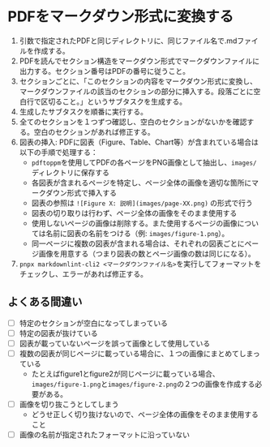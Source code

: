 # PDFをマークダウン形式に変換する

1. 引数で指定されたPDFと同じディレクトリに、同じファイル名で.mdファイルを作成する。
2. PDFを読んでセクション構造をマークダウン形式でマークダウンファイルに出力する。セクション番号はPDFの番号に従うこと。
3. セクションごとに、「このセクションの内容をマークダウン形式に変換し、マークダウンファイルの該当のセクションの部分に挿入する。段落ごとに空白行で区切ること。」というサブタスクを生成する。
4. 生成したサブタスクを順番に実行する。
5. 全てのセクションを１つずつ確認し、空白のセクションがないかを確認する。空白のセクションがあれば修正する。
6. 図表の挿入: PDFに図表（Figure、Table、Chart等）が含まれている場合は以下の手順で処理する：
   - `pdftoppm`を使用してPDFの各ページをPNG画像として抽出し、`images/`ディレクトリに保存する
   - 各図表が含まれるページを特定し、ページ全体の画像を適切な箇所にマークダウン形式で挿入する
   - 図表の参照は `![Figure X: 説明](images/page-XX.png)` の形式で行う
   - 図表の切り取りは行わず、ページ全体の画像をそのまま使用する
   - 使用しないページの画像は削除する。また使用するページの画像については名前に図表の名前をつける（例: `images/figure-1.png`）。
   - 同一ページに複数の図表が含まれる場合は、それぞれの図表ごとにページ画像を用意する（つまり図表の数とページ画像の数は同じになる）。
7. `pnpx markdownlint-cli2 <マークダウンファイル名>`を実行してフォーマットをチェックし、エラーがあれば修正する。

## よくある間違い

- [ ] 特定のセクションが空白になってしまっている
- [ ] 特定の図表が抜けている
- [ ] 図表が載っていないページを誤って画像として使用している
- [ ] 複数の図表が同じページに載っている場合に、１つの画像にまとめてしまっている
  - たとえばfigure1とfigure2が同じページに載っている場合、`images/figure-1.png`と`images/figure-2.png`の２つの画像を作成する必要がある。
- [ ] 画像を切り抜こうとしてしまう
  - どうせ正しく切り抜けないので、ページ全体の画像をそのまま使用すること
- [ ] 画像の名前が指定されたフォーマットに沿っていない
